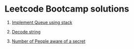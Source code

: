 # Leetcode Bootcamp solutions

1. [Implement Queue using stack](https://leetcode.com/problems/implement-queue-using-stacks/submissions/1442166114/)

2. [Decode string](https://leetcode.com/problems/decode-string/submissions/1442325901/)

3. [Number of People aware of a secret](https://leetcode.com/problems/number-of-people-aware-of-a-secret/submissions/1442897310/)